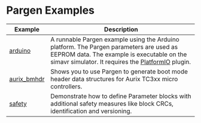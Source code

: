 # Pargen Examples

|Example  |Description              |
|---------|-------------------------|
| [arduino](./arduino)| A runnable  Pargen example using the Arduino platform. The Pargen parameters are used as EEPROM data. The example is executable on the simavr simulator. It requires the [PlatformIO](https://platformio.org/) plugin.|
| [aurix_bmhdr](./aurix_bmhdr)| Shows you to use Pargen to generate boot mode header data structures for Aurix TC3xx micro controllers.|
| [safety](./safety)| Demonstrate how to define Parameter blocks with additional safety measures like block CRCs, identification and versioning.|